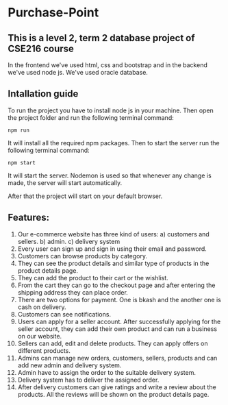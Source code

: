 # Purchase-Point

## This is a level 2, term 2 database project of CSE216 course

In the frontend we've used html, css and bootstrap and in the backend we've used node js. We've used oracle database. 

## Intallation guide
To run the project you have to install node js in your machine. Then open the project folder and run the following terminal command:
```
npm run
```
It will install all the required npm packages.
Then to start the server run the following terminal command:
```
npm start
```
It will start the server. Nodemon is used so that whenever any change is made, the server will start automatically.

After that the project will start on your default browser.

## Features:
1. Our e-commerce website has three kind of users: a) customers and sellers. b) admin. c) delivery system
2. Every user can sign up and sign in using their email and password.
3. Customers can browse products by category.
4. They can see the product details and similar type of products in the product details page.
5. They can add the product to their cart or the wishlist.
6. From the cart they can go to the checkout page and after entering the shipping address they can place order.
7. There are two options for payment. One is bkash and the another one is cash on delivery.
8. Customers can see notifications.
9. Users can apply for a seller account. After successfully applying for the seller account, they can add their own product and can run a business on our website. 
10. Sellers can add, edit and delete products. They can apply offers on different products. 
11. Admins can manage new orders, customers, sellers, products and can add new admin and delivery system.
12. Admin have to assign the order to the suitable delivery system.
13. Delivery system has to deliver the assigned order.
14. After delivery customers can give ratings and write a review about the products. All the reviews will be shown on the product details page.

